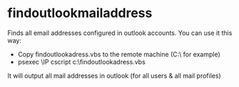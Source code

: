 findoutlookmailaddress
======================

Finds all email addresses configured in outlook accounts. You can use it this way:

- Copy findoutlookadress.vbs to the remote machine (C:\ for example)
- psexec \\IP cscript c:\findoutlookadress.vbs

It will output all mail addresses in outlook (for all users & all mail profiles)

